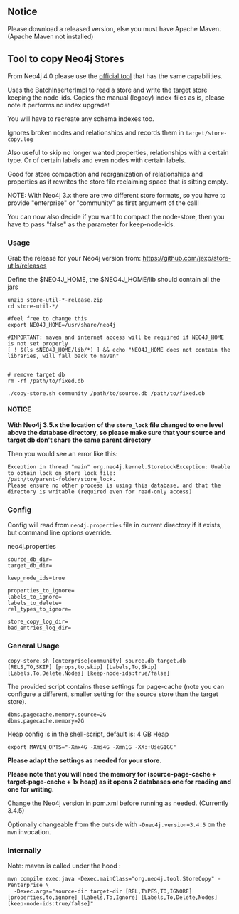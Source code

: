 ## Notice

Please download a released version, else you must have Apache Maven. (Apache Maven not installed)

## Tool to copy Neo4j Stores

From Neo4j 4.0 please use the [official tool](https://neo4j.com/docs/operations-manual/4.0/tools/copy/) that has the same capabilities.

Uses the BatchInserterImpl to read a store and write the target store keeping the node-ids.
Copies the manual (legacy) index-files as is, please note it performs no index upgrade!

You will have to recreate any schema indexes too.

Ignores broken nodes and relationships and records them in `target/store-copy.log`

Also useful to skip no longer wanted properties, relationships with a certain type.
Or of certain labels and even nodes with certain labels.

Good for store compaction and reorganization of relationships and properties as
it rewrites the store file reclaiming space that is sitting empty.

NOTE: With Neo4j 3.x there are two different store formats, so you have to provide "enterprise" or "community" as first argument of the call!

You can now also decide if you want to compact the node-store, then you have to pass "false" as the parameter for keep-node-ids.

### Usage

Grab the release for your Neo4j version from: https://github.com/jexp/store-utils/releases

Define the $NEO4J_HOME, the $NEO4J_HOME/lib should contain all the jars

```
unzip store-util-*-release.zip 
cd store-util-*/

#feel free to change this
export NEO4J_HOME=/usr/share/neo4j

#IMPORTANT: maven and internet access will be required if NEO4J_HOME is not set properly
[ ! $(ls $NEO4J_HOME/lib/*) ] && echo "NEO4J_HOME does not contain the libraries, will fall back to maven"


# remove target db
rm -rf /path/to/fixed.db

./copy-store.sh community /path/to/source.db /path/to/fixed.db
```

#### NOTICE

**With Neo4j 3.5.x the location of the `store_lock` file changed to one level above the database directory, so please make sure that your source and target db don't share the same parent directory**

Then you would see an error like this:

```
Exception in thread "main" org.neo4j.kernel.StoreLockException: Unable to obtain lock on store lock file: 
/path/to/parent-folder/store_lock. 
Please ensure no other process is using this database, and that the directory is writable (required even for read-only access)
```

### Config 

Config will read from `neo4j.properties` file in current directory if it exists, but command line options override.

neo4j.properties

```
source_db_dir=
target_db_dir=

keep_node_ids=true

properties_to_ignore=
labels_to_ignore=
labels_to_delete=
rel_types_to_ignore=

store_copy_log_dir=
bad_entries_log_dir=
```

### General Usage

    copy-store.sh [enterprise|community] source.db target.db [RELS,TO,SKIP] [props,to,skip] [Labels,To,Skip] [Labels,To,Delete,Nodes] [keep-node-ids:true/false]


The provided script contains these settings for page-cache (note you can configure a different, smaller setting for the source store than the target store).

    dbms.pagecache.memory.source=2G
    dbms.pagecache.memory=2G

Heap config is in the shell-script, default is: 4 GB Heap

    export MAVEN_OPTS="-Xmx4G -Xms4G -Xmn1G -XX:+UseG1GC"

**Please adapt the settings as needed for your store.**

**Please note that you will need the memory for (source-page-cache + target-page-cache + 1x heap) as it opens 2 databases one for reading and one for writing.**

Change the Neo4j version in pom.xml before running as needed. (Currently 3.4.5)

Optionally changeable from the outside with `-Dneo4j.version=3.4.5` on the `mvn` invocation.

### Internally



Note: maven is called under the hood :

    mvn compile exec:java -Dexec.mainClass="org.neo4j.tool.StoreCopy" -Penterprise \
      -Dexec.args="source-dir target-dir [REL,TYPES,TO,IGNORE] [properties,to,ignore] [Labels,To,Ignore] [Labels,To,Delete,Nodes] [keep-node-ids:true/false]"

